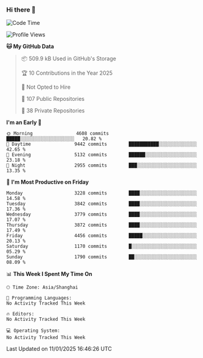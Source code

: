 ### Hi there 👋

<!--
**qbosen/qbosen** is a ✨ _special_ ✨ repository because its `README.md` (this file) appears on your GitHub profile.

Here are some ideas to get you started:

- 🔭 I’m currently working on ...
- 🌱 I’m currently learning ...
- 👯 I’m looking to collaborate on ...
- 🤔 I’m looking for help with ...
- 💬 Ask me about ...
- 📫 How to reach me: ...
- 😄 Pronouns: ...
- ⚡ Fun fact: ...
-->

<!--START_SECTION:waka-->
![Code Time](http://img.shields.io/badge/Code%20Time-2%2C111%20hrs%2036%20mins-blue)

![Profile Views](http://img.shields.io/badge/Profile%20Views-0-blue)

**🐱 My GitHub Data** 

> 📦 509.9 kB Used in GitHub's Storage 
 > 
> 🏆 10 Contributions in the Year 2025
 > 
> 🚫 Not Opted to Hire
 > 
> 📜 107 Public Repositories 
 > 
> 🔑 38 Private Repositories 
 > 
**I'm an Early 🐤** 

```text
🌞 Morning                4608 commits        █████░░░░░░░░░░░░░░░░░░░░   20.82 % 
🌆 Daytime                9442 commits        ███████████░░░░░░░░░░░░░░   42.65 % 
🌃 Evening                5132 commits        ██████░░░░░░░░░░░░░░░░░░░   23.18 % 
🌙 Night                  2955 commits        ███░░░░░░░░░░░░░░░░░░░░░░   13.35 % 
```
📅 **I'm Most Productive on Friday** 

```text
Monday                   3228 commits        ████░░░░░░░░░░░░░░░░░░░░░   14.58 % 
Tuesday                  3842 commits        ████░░░░░░░░░░░░░░░░░░░░░   17.36 % 
Wednesday                3779 commits        ████░░░░░░░░░░░░░░░░░░░░░   17.07 % 
Thursday                 3872 commits        ████░░░░░░░░░░░░░░░░░░░░░   17.49 % 
Friday                   4456 commits        █████░░░░░░░░░░░░░░░░░░░░   20.13 % 
Saturday                 1170 commits        █░░░░░░░░░░░░░░░░░░░░░░░░   05.29 % 
Sunday                   1790 commits        ██░░░░░░░░░░░░░░░░░░░░░░░   08.09 % 
```


📊 **This Week I Spent My Time On** 

```text
🕑︎ Time Zone: Asia/Shanghai

💬 Programming Languages: 
No Activity Tracked This Week

🔥 Editors: 
No Activity Tracked This Week

💻 Operating System: 
No Activity Tracked This Week
```


 Last Updated on 11/01/2025 16:46:26 UTC
<!--END_SECTION:waka-->
